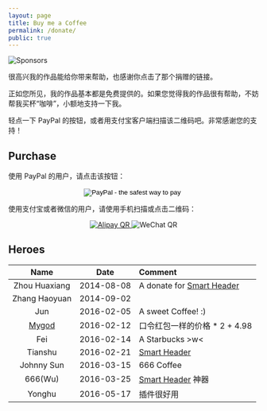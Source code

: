 ```yaml
---
layout: page
title: Buy me a Coffee
permalink: /donate/
public: true
---
```


![Sponsors](//laobubu.net/image/sponsors.png)

很高兴我的作品能给你带来帮助，也感谢你点击了那个捐赠的链接。

正如您所见，我的作品基本都是免费提供的。如果您觉得我的作品很有帮助，不妨帮我买杯“咖啡”，小额地支持一下我。

轻点一下 PayPal 的按钮，或者用支付宝客户端扫描该二维码吧。非常感谢您的支持！

## Purchase

使用 PayPal 的用户，请点击该按钮：

<form style="text-align:center" action="https://www.paypal.com/cgi-bin/webscr" method="post" target="_top">
<input type="hidden" name="cmd" value="_donations"> <input type="hidden" name="business" value="laobubu@gmail.com"> <input type="hidden" name="lc" value="US"> <input type="hidden" name="item_name" value="laobubu.net"> <input type="hidden" name="no_note" value="0"> <input type="hidden" name="currency_code" value="USD"> <input type="hidden" name="bn" value="PP-DonationsBF:btn_donateCC_LG.gif:NonHostedGuest"> 
<input type="image" src="https://www.paypalobjects.com/en_US/i/btn/btn_donateCC_LG.gif" border="0" name="submit" alt="PayPal - the safest way to pay"> 
<img alt="" border="0" src="https://www.paypalobjects.com/en_US/i/scr/pixel.gif" width="1" height="1">
</form>

使用支付宝或者微信的用户，请使用手机扫描或点击二维码：

<p style="text-align:center">
<a href="https://qr.alipay.com/apvqu49h7662kez218">
<img alt="Alipay QR" src="//laobubu.net/image/alipay.png">
</a>

<img alt="WeChat QR" src="//laobubu.net/image/wechat.png">

</p>

## Heroes

| Name | Date | Comment |
|:----:|:----:|:--------|
|Zhou Huaxiang|2014-08-08| A donate for  [Smart Header] |
|Zhang Haoyuan|2014-09-02| |
|Jun|2016-02-05| A sweet Coffee! :) |
|[Mygod](http://mygod.tk/)|2016-02-12| 口令红包一样的价格 * 2 + 4.98 |
|Fei|2016-02-14| A Starbucks >w< |
|Tianshu|2016-02-21| [Smart Header] |
|Johnny Sun|2016-03-15| 666 Coffee |
|666(Wu)|2016-03-25| [Smart Header] 神器 |
|Yonghu|2016-05-17| 插件很好用 |

[Smart Header]: /archives/chrome-smart-header/

